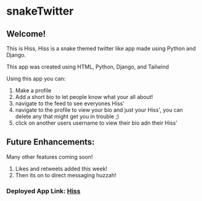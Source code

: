 # snakeTwitter
## Welcome!

This is Hiss, Hiss is a snake themed twitter like app made using Python and Django.

This app was created using HTML, Python, Django, and Tailwind

Using this app you can: 
1. Make a profile
2. Add a short bio to let people know what your all about!
3. navigate to the feed to see everyones Hiss'
4. navigate to the profile to view your bio and just your Hiss', you can delete any that might get you in trouble ;)
5. click on another users username to view their bio adn their Hiss'

## Future Enhancements:
Many other features coming soon! 
1. Likes and retweets added this week!
2. Then its on to direct messaging huzzah!

### Deployed App Link: 	[Hiss](https://snaketwitter.herokuapp.com/)
